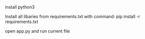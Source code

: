 
install python3

Install all libaries from requirements.txt with command: pip install -r requirements.txt

open app.py and run current file